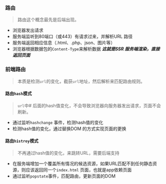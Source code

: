 ### 路由
> 路由这个概念最先是后端出现。
- 浏览器发出请求
- 服务端监听到80端口（或443）有请求过来，并解析URL 路径
- 服务端返回相应信息（.html、.php、json、图片等）
- 浏览器根据数据包的`Content-Type`来解析数据
***这就是SSR 服务端渲染，直接返回页面***
### 前端路由
> 本质是检测`url`的变化，截获`url`地址，然后解析来匹配路由规则。
#### 路由`hash`模式
> `url`中# 后面的hash值变化，不会导致浏览器向服务器发出请求，页面不会刷新。
- 通过监听`hashchange` 事件，检测hash值的变化
- 检测hash值的变化，通过替换DOM 的方式实现页面的更换
#### 路由`histroy`模式
> 不再通过hash值的变化，来跳转URL，需要后端支持
- 在服务端增加一个覆盖所有情况的候选资源，如果URL匹配不到任何静态资源，则应该返回同一个`index.html` 页面，也就是app依赖页面
- 通过监听`popstate`事件，匹配路由，更新页面的DOM